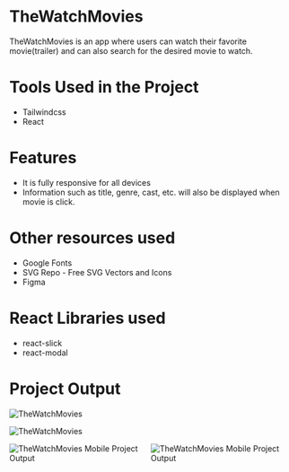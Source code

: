 # TheWatchMovies
TheWatchMovies is an app where users can watch their favorite movie(trailer) and can also search for the desired movie to watch.

# Tools Used in the Project
* Tailwindcss
* React

# Features
* It is fully responsive for all devices
* Information such as  title, genre, cast, etc. will also be displayed when movie is click.

# Other resources used
*  Google Fonts
*  SVG Repo - Free SVG Vectors and Icons
*  Figma

# React Libraries used
* react-slick
* react-modal


# Project Output
![TheWatchMovies](https://github.com/jcrunatay/movie_app/blob/main/public/image/movie_app_img1.png "TheWatchMovies Project Output")

![TheWatchMovies](https://github.com/jcrunatay/movie_app/blob/main/public/image/movie_app_img2.png "TheWatchMovies Project Output")


<div style="display: flex;">
  <img src="https://github.com/jcrunatay/movie_app/blob/main/public/image/movie_app_mobie_img1.png" alt="TheWatchMovies Mobile Project Output"/>
  <img src="https://github.com/jcrunatay/movie_app/blob/main/public/image/movie_app_mobie_img2.png" alt="TheWatchMovies Mobile Project Output"/>
</div>
